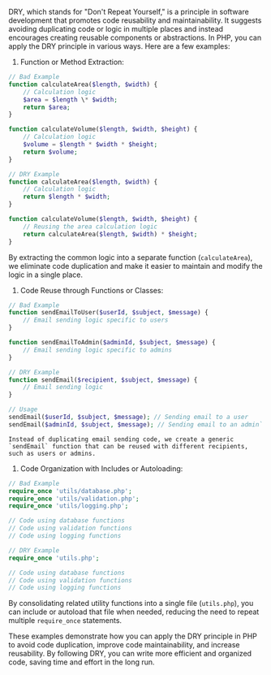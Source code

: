 DRY, which stands for "Don't Repeat Yourself," is a principle in software development that promotes code reusability and maintainability. It suggests avoiding duplicating code or logic in multiple places and instead encourages creating reusable components or abstractions. In PHP, you can apply the DRY principle in various ways. Here are a few examples:

1.  Function or Method Extraction:

```php
// Bad Example
function calculateArea($length, $width) {
    // Calculation logic
    $area = $length \* $width;
    return $area;
}

function calculateVolume($length, $width, $height) {
    // Calculation logic
    $volume = $length * $width * $height;
    return $volume;
}
```

```php
// DRY Example
function calculateArea($length, $width) {
    // Calculation logic
    return $length * $width;
}

function calculateVolume($length, $width, $height) {
    // Reusing the area calculation logic
    return calculateArea($length, $width) * $height;
}
```

By extracting the common logic into a separate function (`calculateArea`), we eliminate code duplication and make it easier to maintain and modify the logic in a single place.

1.  Code Reuse through Functions or Classes:

```php
// Bad Example
function sendEmailToUser($userId, $subject, $message) {
    // Email sending logic specific to users
}

function sendEmailToAdmin($adminId, $subject, $message) {
    // Email sending logic specific to admins
}

```

```php
// DRY Example
function sendEmail($recipient, $subject, $message) {
    // Email sending logic
}

// Usage
sendEmail($userId, $subject, $message); // Sending email to a user
sendEmail($adminId, $subject, $message); // Sending email to an admin`
```

    Instead of duplicating email sending code, we create a generic `sendEmail` function that can be reused with different recipients, such as users or admins.

1.  Code Organization with Includes or Autoloading:

```php
// Bad Example
require_once 'utils/database.php';
require_once 'utils/validation.php';
require_once 'utils/logging.php';

// Code using database functions
// Code using validation functions
// Code using logging functions
```

```php
// DRY Example
require_once 'utils.php';

// Code using database functions
// Code using validation functions
// Code using logging functions
```

By consolidating related utility functions into a single file (`utils.php`), you can include or autoload that file when needed, reducing the need to repeat multiple `require_once` statements.

These examples demonstrate how you can apply the DRY principle in PHP to avoid code duplication, improve code maintainability, and increase reusability. By following DRY, you can write more efficient and organized code, saving time and effort in the long run.
